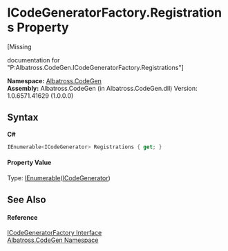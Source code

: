 # ICodeGeneratorFactory.Registrations Property 
 

\[Missing <summary> documentation for "P:Albatross.CodeGen.ICodeGeneratorFactory.Registrations"\]

**Namespace:**&nbsp;<a href="N_Albatross_CodeGen.md">Albatross.CodeGen</a><br />**Assembly:**&nbsp;Albatross.CodeGen (in Albatross.CodeGen.dll) Version: 1.0.6571.41629 (1.0.0.0)

## Syntax

**C#**<br />
``` C#
IEnumerable<ICodeGenerator> Registrations { get; }
```


#### Property Value
Type: <a href="http://msdn2.microsoft.com/en-us/library/9eekhta0" target="_blank">IEnumerable</a>(<a href="T_Albatross_CodeGen_ICodeGenerator.md">ICodeGenerator</a>)

## See Also


#### Reference
<a href="T_Albatross_CodeGen_ICodeGeneratorFactory.md">ICodeGeneratorFactory Interface</a><br /><a href="N_Albatross_CodeGen.md">Albatross.CodeGen Namespace</a><br />